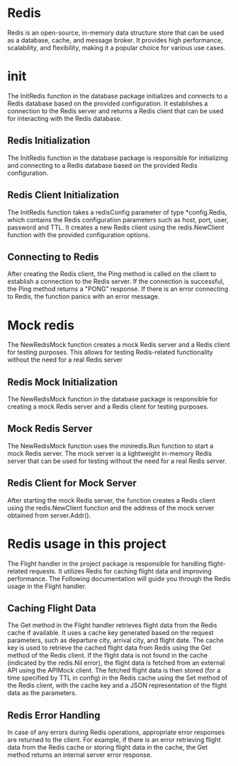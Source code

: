 # Redis
Redis is an open-source, in-memory data structure store that can be used as a database, cache, and message broker. It provides high performance, scalability, and flexibility, making it a popular choice for various use cases.

# init
The InitRedis function in the database package initializes and connects to a Redis database based on the provided configuration. It establishes a connection to the Redis server and returns a Redis client that can be used for interacting with the Redis database.

## Redis Initialization
The InitRedis function in the database package is responsible for initializing and connecting to a Redis database based on the provided Redis configuration.

## Redis Client Initialization
The InitRedis function takes a redisConfig parameter of type *config.Redis, which contains the Redis configuration parameters such as host, port, user, password and TTL. It creates a new Redis client using the redis.NewClient function with the provided configuration options.

## Connecting to Redis
After creating the Redis client, the Ping method is called on the client to establish a connection to the Redis server. If the connection is successful, the Ping method returns a "PONG" response. If there is an error connecting to Redis, the function panics with an error message.

# Mock redis 
The NewRedisMock function creates a mock Redis server and a Redis client for testing purposes. This allows for testing Redis-related functionality without the need for a real Redis server

## Redis Mock Initialization
The NewRedisMock function in the database package is responsible for creating a mock Redis server and a Redis client for testing purposes.

## Mock Redis Server
The NewRedisMock function uses the miniredis.Run function to start a mock Redis server. The mock server is a lightweight in-memory Redis server that can be used for testing without the need for a real Redis server.

## Redis Client for Mock Server
After starting the mock Redis server, the function creates a Redis client using the redis.NewClient function and the address of the mock server obtained from server.Addr().

# Redis usage in this project 
The Flight handler in the project package is responsible for handling flight-related requests. It utilizes Redis for caching flight data and improving performance. The Following documentation will guide you through the Redis usage in the Flight handler.

## Caching Flight Data
The Get method in the Flight handler retrieves flight data from the Redis cache if available. It uses a cache key generated based on the request parameters, such as departure city, arrival city, and flight date. The cache key is used to retrieve the cached flight data from Redis using the Get method of the Redis client.
If the flight data is not found in the cache (indicated by the redis.Nil error), the flight data is fetched from an external API using the APIMock client. The fetched flight data is then stored (for a time specified by TTL in config) in the Redis cache using the Set method of the Redis client, with the cache key and a JSON representation of the flight data as the parameters.

## Redis Error Handling
In case of any errors during Redis operations, appropriate error responses are returned to the client. For example, if there is an error retrieving flight data from the Redis cache or storing flight data in the cache, the Get method returns an internal server error response.
